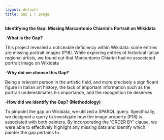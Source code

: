 ```yaml
---
layout: default
title: Gap 1 | Image
---
```


**Identifying the Gap: Missing Marcantonio Chiarini’s Portrait on Wikidata**

-**What is the Gap?**

This project revealed a noticeable deficiency within Wikidata: some entries are missing portrait images (P18). While exploring entries of historical italian regional artists, we found out that Marcantonio Chiarini had no associated portrait image on Wikidata

-**Why did we choose this Gap?**

Being a relevant person in the artistic field, and more precisely a significant figure in Italian art history, the lack of important information such as the portrait underestimates his importance, and the recognition he deserves

-**How did we identify the Gap? (Methodology)**

To pinpoint the gap on Wikidata, we utilized a SPARQL query. Specifically, we designed a query to investigate how the image property (P18) is associated with both painters. By incorporating the 'ORDER BY' clause, we were able to effectively highlight any missing data and identify which painter the gap pertains to.


